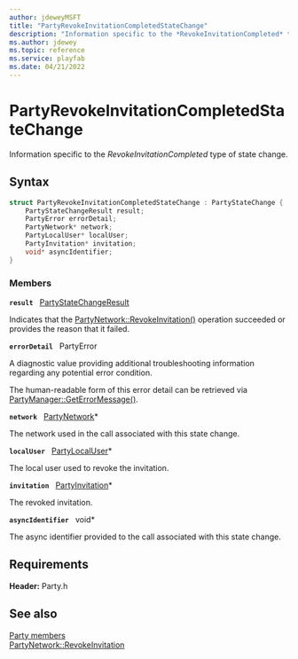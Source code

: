 ```yaml
---
author: jdeweyMSFT
title: "PartyRevokeInvitationCompletedStateChange"
description: "Information specific to the *RevokeInvitationCompleted* type of state change."
ms.author: jdewey
ms.topic: reference
ms.service: playfab
ms.date: 04/21/2022
---
```


# PartyRevokeInvitationCompletedStateChange  

Information specific to the *RevokeInvitationCompleted* type of state change.  

## Syntax  
  
```cpp
struct PartyRevokeInvitationCompletedStateChange : PartyStateChange {  
    PartyStateChangeResult result;  
    PartyError errorDetail;  
    PartyNetwork* network;  
    PartyLocalUser* localUser;  
    PartyInvitation* invitation;  
    void* asyncIdentifier;  
}  
```
  
### Members  
  
**`result`** &nbsp; [PartyStateChangeResult](../enums/partystatechangeresult.md)  
  
Indicates that the [PartyNetwork::RevokeInvitation()](../classes/PartyNetwork/methods/partynetwork_revokeinvitation.md) operation succeeded or provides the reason that it failed.
  
**`errorDetail`** &nbsp; PartyError  
  
A diagnostic value providing additional troubleshooting information regarding any potential error condition.
  
The human-readable form of this error detail can be retrieved via [PartyManager::GetErrorMessage()](../classes/PartyManager/methods/partymanager_geterrormessage.md).
  
**`network`** &nbsp; [PartyNetwork](../classes/PartyNetwork/partynetwork.md)*  
  
The network used in the call associated with this state change.
  
**`localUser`** &nbsp; [PartyLocalUser](../classes/PartyLocalUser/partylocaluser.md)*  
  
The local user used to revoke the invitation.
  
**`invitation`** &nbsp; [PartyInvitation](../classes/PartyInvitation/partyinvitation.md)*  
  
The revoked invitation.
  
**`asyncIdentifier`** &nbsp; void*  
  
The async identifier provided to the call associated with this state change.
  
  
## Requirements  
  
**Header:** Party.h
  
## See also  
[Party members](../party_members.md)  
[PartyNetwork::RevokeInvitation](../classes/PartyNetwork/methods/partynetwork_revokeinvitation.md)
  
  
